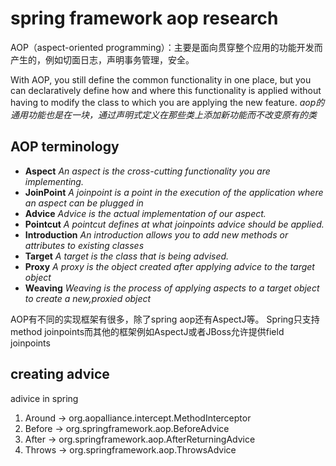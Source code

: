 # spring framework aop research #

AOP（aspect-oriented programming）：主要是面向贯穿整个应用的功能开发而产生的，例如切面日志，声明事务管理，安全。

With AOP, you still define the common functionality in one place, but you can declaratively define how and where this functionality is applied without having to modify the class to which you are applying the new feature. *aop的通用功能也是在一块，通过声明式定义在那些类上添加新功能而不改变原有的类*

## AOP terminology ##

- **Aspect** *An aspect is the cross-cutting functionality you are implementing.*
- **JoinPoint** *A joinpoint is a point in the execution of the application where an aspect can be plugged in*
- **Advice** *Advice is the actual implementation of our aspect.*
- **Pointcut** *A pointcut defines at what joinpoints advice should be applied.*
- **Introduction** *An introduction allows you to add new methods or attributes to existing classes*
- **Target** *A target is the class that is being advised.*
- **Proxy** *A proxy is the object created after applying advice to the target object* 
- **Weaving** *Weaving is the process of applying aspects to a target object to create a new,proxied object*

AOP有不同的实现框架有很多，除了spring aop还有AspectJ等。
Spring只支持method joinpoints而其他的框架例如AspectJ或者JBoss允许提供field joinpoints

## creating advice ##

adivice in spring

1. Around -> org.aopalliance.intercept.MethodInterceptor 
2. Before -> org.springframework.aop.BeforeAdvice
3. After -> org.springframework.aop.AfterReturningAdvice
4. Throws -> org.springframework.aop.ThrowsAdvice  